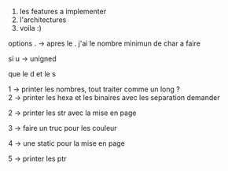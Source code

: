 1. les features a implementer
2. l'architectures
3. voila :)


options
. -> apres le . j'ai le nombre minimun de char a faire

si u -> unigned

que le d et le s 


1 -> printer les nombres, tout traiter comme un long ?  
2 -> printer les hexa et les 
     binaires avec les separation demander

2 -> printer les str avec la mise en page 

3 -> faire un truc pour les couleur

4 -> une static pour la mise en page 

5 -> printer les ptr

